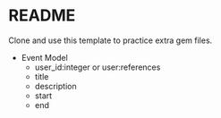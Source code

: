 # README

Clone and use this template to practice extra gem files.

- Event Model
  - user_id:integer or user:references
  - title
  - description
  - start
  - end

